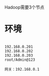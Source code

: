 Hadoop需要3个节点



# 环境





```

192.168.0.201
192.168.0.202
192.168.0.203
root/Admin@123

网关：192.168.0.1


```

